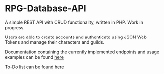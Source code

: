# RPG-Database-API
A simple REST API with CRUD functionality, written in PHP. Work in progress.

Users are able to create accounts and authenticate using JSON Web Tokens and manage their characters and guilds.

Documentation containing the currently implemented endpoints and usage examples can be found [here](https://docs.google.com/document/d/1xvSvLrGeJU_VLeBW7nV-gzn-9oFkOdI6aPDLhsmqhvw/edit?usp=sharing)

To-Do list can be found [here](https://docs.google.com/document/d/14rBCgFyk-uCd8XTIJpeIB4QUsBQ9p7f_c9usZRg_LZc/edit?usp=sharing)
